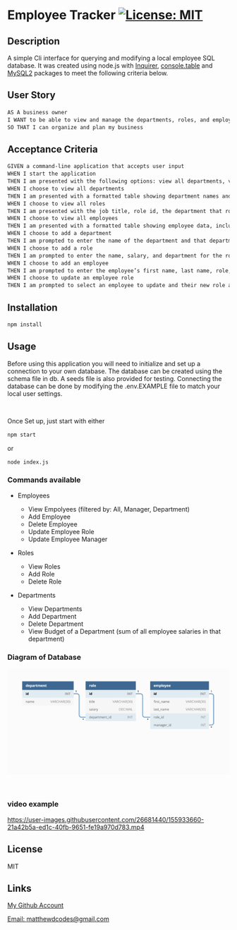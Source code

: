 # Employee Tracker [![License: MIT](https://img.shields.io/badge/License-MIT-yellow.svg)](https://opensource.org/licenses/MIT)

## Description

A simple Cli interface for querying and modifying a local employee SQL database. It was created using node.js with 
[Inquirer](https://www.npmjs.com/package/inquirer), 
[console.table](https://www.npmjs.com/package/console.table) 
and [MySQL2](https://www.npmjs.com/package/mysql2) packages to meet the following criteria below.


## User Story

```md
AS A business owner
I WANT to be able to view and manage the departments, roles, and employees in my company
SO THAT I can organize and plan my business
```

## Acceptance Criteria

```md
GIVEN a command-line application that accepts user input
WHEN I start the application
THEN I am presented with the following options: view all departments, view all roles, view all employees, add a department, add a role, add an employee, and update an employee role
WHEN I choose to view all departments
THEN I am presented with a formatted table showing department names and department ids
WHEN I choose to view all roles
THEN I am presented with the job title, role id, the department that role belongs to, and the salary for that role
WHEN I choose to view all employees
THEN I am presented with a formatted table showing employee data, including employee ids, first names, last names, job titles, departments, salaries, and managers that the employees report to
WHEN I choose to add a department
THEN I am prompted to enter the name of the department and that department is added to the database
WHEN I choose to add a role
THEN I am prompted to enter the name, salary, and department for the role and that role is added to the database
WHEN I choose to add an employee
THEN I am prompted to enter the employee’s first name, last name, role, and manager, and that employee is added to the database
WHEN I choose to update an employee role
THEN I am prompted to select an employee to update and their new role and this information is updated in the database 
```

## Installation

```md
npm install
```

## Usage

Before using this application you will need  to initialize and set up a connection to your own database. The database can be created using the schema file in db. A seeds file is also provided for testing.
Connecting the database can be done by modifying the .env.EXAMPLE file to match your local user settings.

<br>

Once Set up, just start with either

```md
npm start
```

or 

```md
node index.js
```

### Commands available

* Employees
    * View Empolyees (filtered by: All, Manager, Department)
    * Add Employee
    * Delete Employee
    * Update Employee Role
    * Update Employee Manager

* Roles
    * View Roles
    * Add Role
    * Delete Role

* Departments
    * View Departments
    * Add Department
    * Delete Department
    * View Budget of a Department (sum of all employee salaries in that department)


### Diagram of Database

![Database image](./assets/readme_assets/database_diagram.png)

<br>

### video example



https://user-images.githubusercontent.com/26681440/155933660-21a42b5a-ed1c-40fb-9651-fe19a970d783.mp4



## License

MIT

## Links

[My Github Account](https://github.com/mattyd96)

[Email: matthewdcodes@gmail.com](mailto:matthewdcodes@gmail.com)
